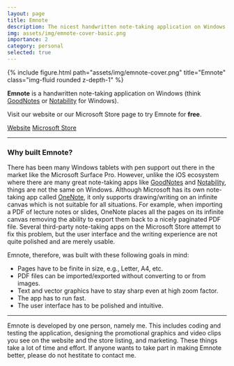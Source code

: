 ```yaml
---
layout: page
title: Emnote
description: The nicest handwritten note-taking application on Windows.
img: assets/img/emnote-cover-basic.png
importance: 2
category: personal
selected: true
---
```


<div class="row">
    <div class="col-sm mt-3 mt-md-0">
        {% include figure.html path="assets/img/emnote-cover.png" title="Emnote" class="img-fluid rounded z-depth-1" %}
    </div>
</div>

**Emnote** is a handwritten note-taking application on Windows (think [GoodNotes](https://www.goodnotes.com/) or [Notability](https://notability.com/) for Windows).

Visit our website or our Microsoft Store page to try Emnote for **free**.
<div class="links">
<a href="https://emnote.app" class="btn btn-sm z-depth-0" role="button">Website</a>
<a href="https://www.microsoft.com/store/apps/9MVP05J1FLV3?cid=personal_web" class="btn btn-sm z-depth-0" role="button">Microsoft Store</a>
</div>

---

### Why built Emnote?

There has been many Windows tablets with pen support out there in the market like the Microsoft Surface Pro. However, unlike the iOS ecosystem where there are many great note-taking apps like [GoodNotes](https://www.goodnotes.com/) and [Notability](https://notability.com/), things are not the same on Windows. Although Microsoft has its own note-taking app called [OneNote](https://www.microsoft.com/en-us/microsoft-365/onenote/digital-note-taking-app), it only supports drawing/writing on an infinite canvas which is not suitable for all situations. For example, when importing a PDF of lecture notes or slides, OneNote places all the pages on its infinite canvas removing the ability to export them back to a nicely paginated PDF file. Several third-party note-taking apps on the Microsoft Store attempt to fix this problem, but the user interface and the writing experience are not quite polished and are merely usable.

Emnote, therefore, was built with these following goals in mind:
- Pages have to be finite in size, e.g., Letter, A4, etc.
- PDF files can be imported/exported without converting to or from images.
- Text and vector graphics have to stay sharp even at high zoom factor.
- The app has to run fast.
- The user interface has to be polished and intuitive.

---

Emnote is developed by one person, namely me. This includes coding and testing the application, designing the promotional graphics and video clips you see on the website and the store listing, and marketing. These things take a lot of time and effort. If anyone wants to take part in making Emnote better, please do not hestitate to contact me.
